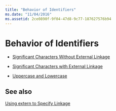 ```yaml
---
title: "Behavior of Identifiers"
ms.date: "11/04/2016"
ms.assetid: 2ce0890f-9f04-47d8-9c77-187627576b94
---
```

# Behavior of Identifiers

- [Significant Characters Without External Linkage](../c-language/significant-characters-without-external-linkage.md)

- [Significant Characters with External Linkage](../c-language/significant-characters-with-external-linkage.md)

- [Uppercase and Lowercase](../c-language/uppercase-and-lowercase.md)

## See also

[Using extern to Specify Linkage](../cpp/extern-cpp.md)